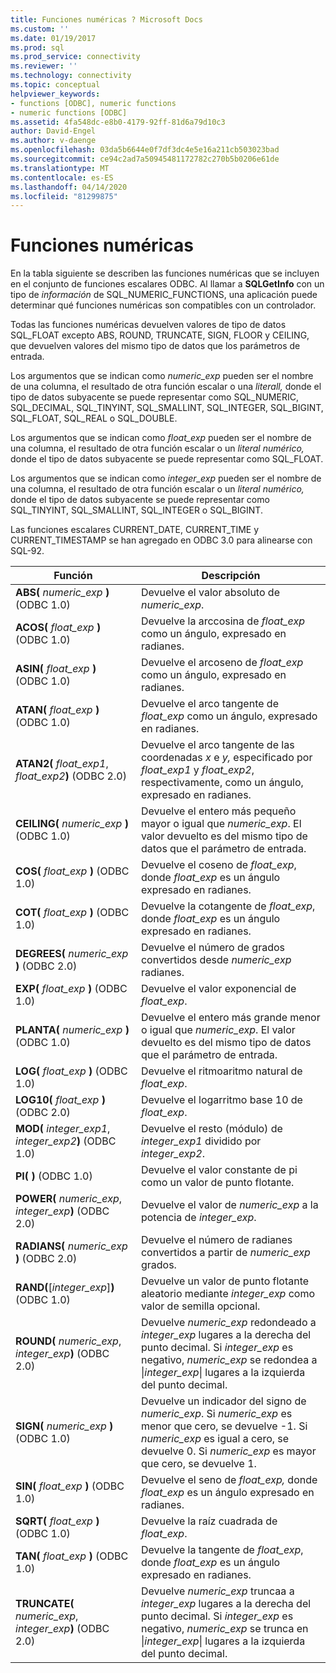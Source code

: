 ```yaml
---
title: Funciones numéricas ? Microsoft Docs
ms.custom: ''
ms.date: 01/19/2017
ms.prod: sql
ms.prod_service: connectivity
ms.reviewer: ''
ms.technology: connectivity
ms.topic: conceptual
helpviewer_keywords:
- functions [ODBC], numeric functions
- numeric functions [ODBC]
ms.assetid: 4fa548dc-e8b0-4179-92ff-81d6a79d10c3
author: David-Engel
ms.author: v-daenge
ms.openlocfilehash: 03da5b6644e0f7df3dc4e5e16a211cb503023bad
ms.sourcegitcommit: ce94c2ad7a50945481172782c270b5b0206e61de
ms.translationtype: MT
ms.contentlocale: es-ES
ms.lasthandoff: 04/14/2020
ms.locfileid: "81299875"
---
```

# <a name="numeric-functions"></a>Funciones numéricas
En la tabla siguiente se describen las funciones numéricas que se incluyen en el conjunto de funciones escalares ODBC. Al llamar a **SQLGetInfo** con un tipo de *información* de SQL_NUMERIC_FUNCTIONS, una aplicación puede determinar qué funciones numéricas son compatibles con un controlador.  
  
 Todas las funciones numéricas devuelven valores de tipo de datos SQL_FLOAT excepto ABS, ROUND, TRUNCATE, SIGN, FLOOR y CEILING, que devuelven valores del mismo tipo de datos que los parámetros de entrada.  
  
 Los argumentos que se indican como *numeric_exp* pueden ser el nombre de una columna, el resultado de otra función escalar o una *literall,* donde el tipo de datos subyacente se puede representar como SQL_NUMERIC, SQL_DECIMAL, SQL_TINYINT, SQL_SMALLINT, SQL_INTEGER, SQL_BIGINT, SQL_FLOAT, SQL_REAL o SQL_DOUBLE.  
  
 Los argumentos que se indican como *float_exp* pueden ser el nombre de una columna, el resultado de otra función escalar o un *literal numérico,* donde el tipo de datos subyacente se puede representar como SQL_FLOAT.  
  
 Los argumentos que se indican como *integer_exp* pueden ser el nombre de una columna, el resultado de otra función escalar o un *literal numérico,* donde el tipo de datos subyacente se puede representar como SQL_TINYINT, SQL_SMALLINT, SQL_INTEGER o SQL_BIGINT.  
  
 Las funciones escalares CURRENT_DATE, CURRENT_TIME y CURRENT_TIMESTAMP se han agregado en ODBC 3.0 para alinearse con SQL-92.  
  
|Función|Descripción|  
|--------------|-----------------|  
|**ABS(** _numeric_exp_ **)** (ODBC 1.0)|Devuelve el valor absoluto de *numeric_exp*.|  
|**ACOS(** _float_exp_ **)** (ODBC 1.0)|Devuelve la arccosina de *float_exp* como un ángulo, expresado en radianes.|  
|**ASIN(** _float_exp_ **)** (ODBC 1.0)|Devuelve el arcoseno de *float_exp* como un ángulo, expresado en radianes.|  
|**ATAN(** _float_exp_ **)** (ODBC 1.0)|Devuelve el arco tangente de *float_exp* como un ángulo, expresado en radianes.|  
|**ATAN2(** _float_exp1_, _float_exp2_**)** (ODBC 2.0)|Devuelve el arco tangente de las coordenadas *x* e *y,* especificado por *float_exp1* y *float_exp2*, respectivamente, como un ángulo, expresado en radianes.|  
|**CEILING(** _numeric_exp_ **)** (ODBC 1.0)|Devuelve el entero más pequeño mayor o igual que *numeric_exp*. El valor devuelto es del mismo tipo de datos que el parámetro de entrada.|  
|**COS(** _float_exp_ **)** (ODBC 1.0)|Devuelve el coseno de *float_exp*, donde *float_exp* es un ángulo expresado en radianes.|  
|**COT(** _float_exp_ **)** (ODBC 1.0)|Devuelve la cotangente de *float_exp*, donde *float_exp* es un ángulo expresado en radianes.|  
|**DEGREES(** _numeric_exp_ **)** (ODBC 2.0)|Devuelve el número de grados convertidos desde *numeric_exp* radianes.|  
|**EXP(** _float_exp_ **)** (ODBC 1.0)|Devuelve el valor exponencial de *float_exp*.|  
|**PLANTA(** _numeric_exp_ **)** (ODBC 1.0)|Devuelve el entero más grande menor o igual que *numeric_exp*. El valor devuelto es del mismo tipo de datos que el parámetro de entrada.|  
|**LOG(** _float_exp_ **)** (ODBC 1.0)|Devuelve el ritmoaritmo natural de *float_exp*.|  
|**LOG10(** _float_exp_ **)** (ODBC 2.0)|Devuelve el logarritmo base 10 de *float_exp*.|  
|**MOD(** _integer_exp1_, _integer_exp2_**)** (ODBC 1.0)|Devuelve el resto (módulo) de *integer_exp1* dividido por *integer_exp2*.|  
|**PI( )** (ODBC 1.0)|Devuelve el valor constante de pi como un valor de punto flotante.|  
|**POWER(** _numeric_exp_, _integer_exp_**)** (ODBC 2.0)|Devuelve el valor de *numeric_exp* a la potencia de *integer_exp*.|  
|**RADIANS(** _numeric_exp_ **)** (ODBC 2.0)|Devuelve el número de radianes convertidos a partir de *numeric_exp* grados.|  
|**RAND(**[*integer_exp*]**)** (ODBC 1.0)|Devuelve un valor de punto flotante aleatorio mediante *integer_exp* como valor de semilla opcional.|  
|**ROUND(** _numeric_exp_, _integer_exp_**)** (ODBC 2.0)|Devuelve *numeric_exp* redondeado a *integer_exp* lugares a la derecha del punto decimal. Si *integer_exp* es negativo, *numeric_exp* se redondea a &#124;*integer_exp*&#124; lugares a la izquierda del punto decimal.|  
|**SIGN(** _numeric_exp_ **)** (ODBC 1.0)|Devuelve un indicador del signo de *numeric_exp*. Si *numeric_exp* es menor que cero, se devuelve -1. Si *numeric_exp* es igual a cero, se devuelve 0. Si *numeric_exp* es mayor que cero, se devuelve 1.|  
|**SIN(** _float_exp_ **)** (ODBC 1.0)|Devuelve el seno de *float_exp,* donde *float_exp* es un ángulo expresado en radianes.|  
|**SQRT(** _float_exp_ **)** (ODBC 1.0)|Devuelve la raíz cuadrada de *float_exp*.|  
|**TAN(** _float_exp_ **)** (ODBC 1.0)|Devuelve la tangente de *float_exp*, donde *float_exp* es un ángulo expresado en radianes.|  
|**TRUNCATE(** _numeric_exp_, _integer_exp_**)** (ODBC 2.0)|Devuelve *numeric_exp* truncaa a *integer_exp* lugares a la derecha del punto decimal. Si *integer_exp* es negativo, *numeric_exp* se trunca en &#124;*integer_exp*&#124; lugares a la izquierda del punto decimal.|
